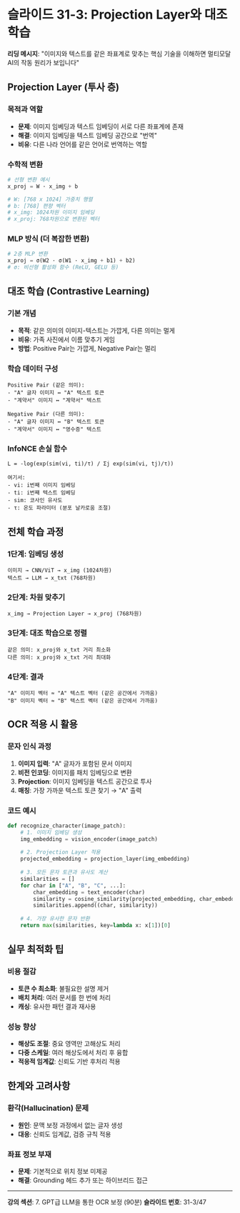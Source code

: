 # 슬라이드 31-3: Projection Layer와 대조 학습

**리딩 메시지**: "이미지와 텍스트를 같은 좌표계로 맞추는 핵심 기술을 이해하면 멀티모달 AI의 작동 원리가 보입니다"

## Projection Layer (투사 층)

### 목적과 역할
- **문제**: 이미지 임베딩과 텍스트 임베딩이 서로 다른 좌표계에 존재
- **해결**: 이미지 임베딩을 텍스트 임베딩 공간으로 "번역"
- **비유**: 다른 나라 언어를 같은 언어로 번역하는 역할

### 수학적 변환
```python
# 선형 변환 예시
x_proj = W · x_img + b

# W: [768 x 1024] 가중치 행렬
# b: [768] 편향 벡터
# x_img: 1024차원 이미지 임베딩
# x_proj: 768차원으로 변환된 벡터
```

### MLP 방식 (더 복잡한 변환)
```python
# 2층 MLP 변환
x_proj = σ(W2 · σ(W1 · x_img + b1) + b2)
# σ: 비선형 활성화 함수 (ReLU, GELU 등)
```

## 대조 학습 (Contrastive Learning)

### 기본 개념
- **목적**: 같은 의미의 이미지-텍스트는 가깝게, 다른 의미는 멀게
- **비유**: 가족 사진에서 이름 맞추기 게임
- **방법**: Positive Pair는 가깝게, Negative Pair는 멀리

### 학습 데이터 구성
```
Positive Pair (같은 의미):
- "A" 글자 이미지 ↔ "A" 텍스트 토큰
- "계약서" 이미지 ↔ "계약서" 텍스트

Negative Pair (다른 의미):
- "A" 글자 이미지 ↔ "B" 텍스트 토큰
- "계약서" 이미지 ↔ "영수증" 텍스트
```

### InfoNCE 손실 함수
```
L = -log(exp(sim(vi, ti)/τ) / Σj exp(sim(vi, tj)/τ))

여기서:
- vi: i번째 이미지 임베딩
- ti: i번째 텍스트 임베딩  
- sim: 코사인 유사도
- τ: 온도 파라미터 (분포 날카로움 조절)
```

## 전체 학습 과정

### 1단계: 임베딩 생성
```
이미지 → CNN/ViT → x_img (1024차원)
텍스트 → LLM → x_txt (768차원)
```

### 2단계: 차원 맞추기
```
x_img → Projection Layer → x_proj (768차원)
```

### 3단계: 대조 학습으로 정렬
```
같은 의미: x_proj와 x_txt 거리 최소화
다른 의미: x_proj와 x_txt 거리 최대화
```

### 4단계: 결과
```
"A" 이미지 벡터 ≈ "A" 텍스트 벡터 (같은 공간에서 가까움)
"B" 이미지 벡터 ≈ "B" 텍스트 벡터 (같은 공간에서 가까움)
```

## OCR 적용 시 활용

### 문자 인식 과정
1. **이미지 입력**: "A" 글자가 포함된 문서 이미지
2. **비전 인코딩**: 이미지를 패치 임베딩으로 변환
3. **Projection**: 이미지 임베딩을 텍스트 공간으로 투사
4. **매칭**: 가장 가까운 텍스트 토큰 찾기 → "A" 출력

### 코드 예시
```python
def recognize_character(image_patch):
    # 1. 이미지 임베딩 생성
    img_embedding = vision_encoder(image_patch)
    
    # 2. Projection Layer 적용
    projected_embedding = projection_layer(img_embedding)
    
    # 3. 모든 문자 토큰과 유사도 계산
    similarities = []
    for char in ["A", "B", "C", ...]:
        char_embedding = text_encoder(char)
        similarity = cosine_similarity(projected_embedding, char_embedding)
        similarities.append((char, similarity))
    
    # 4. 가장 유사한 문자 반환
    return max(similarities, key=lambda x: x[1])[0]
```

## 실무 최적화 팁

### 비용 절감
- **토큰 수 최소화**: 불필요한 설명 제거
- **배치 처리**: 여러 문서를 한 번에 처리
- **캐싱**: 유사한 패턴 결과 재사용

### 성능 향상
- **해상도 조절**: 중요 영역만 고해상도 처리
- **다중 스케일**: 여러 해상도에서 처리 후 융합
- **적응적 임계값**: 신뢰도 기반 후처리 적용

## 한계와 고려사항

### 환각(Hallucination) 문제
- **원인**: 문맥 보정 과정에서 없는 글자 생성
- **대응**: 신뢰도 임계값, 검증 규칙 적용

### 좌표 정보 부재
- **문제**: 기본적으로 위치 정보 미제공
- **해결**: Grounding 헤드 추가 또는 하이브리드 접근

---

**강의 섹션**: 7. GPT급 LLM을 통한 OCR 보정 (90분)
**슬라이드 번호**: 31-3/47
